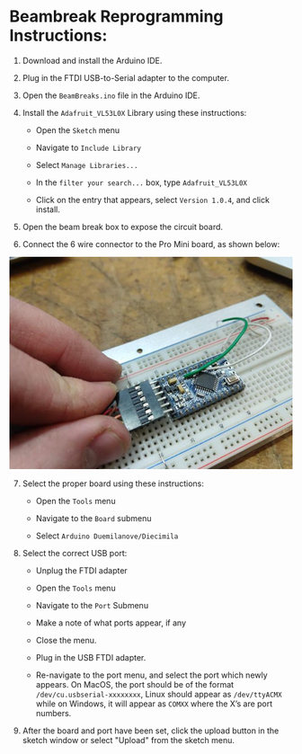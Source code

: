 # Beambreak Reprogramming Instructions:

1. Download and install the Arduino IDE.

2. Plug in the FTDI USB-to-Serial adapter to the computer.

3. Open the `BeamBreaks.ino` file in the Arduino IDE.

4. Install the `Adafruit_VL53L0X` Library using these instructions:

    * Open the `Sketch` menu

    * Navigate to `Include Library`

    * Select `Manage Libraries...`

    * In the `filter your search...` box, type `Adafruit_VL53L0X`

    * Click on the entry that appears, select `Version 1.0.4`, and click install.

5. Open the beam break box to expose the circuit board.

6. Connect the 6 wire connector to the Pro Mini board, as shown below:

![image alt text](image_0.jpg)

7. Select the proper board using these instructions:

    * Open the `Tools` menu

    * Navigate to the `Board` submenu

    * Select `Arduino Duemilanove/Diecimila`

8. Select the correct USB port:

    * Unplug the FTDI adapter

    * Open the `Tools` menu

    * Navigate to the `Port` Submenu

    * Make a note of what ports appear, if any

    * Close the menu.

    * Plug in the USB FTDI adapter.

    * Re-navigate to the port menu, and select the port which newly appears. On MacOS, the port should be of the format `/dev/cu.usbserial-xxxxxxxx`, Linux should appear as `/dev/ttyACMX` while on Windows, it will appear as `COMXX` where the X’s are port numbers.

9. After the board and port have been set, click the upload button in the sketch window or select "Upload" from the sketch menu.
